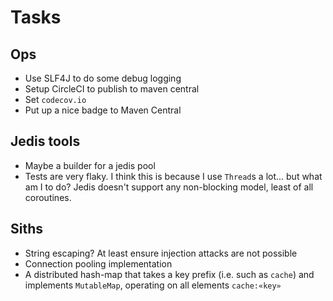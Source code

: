 # Tasks
## Ops
* Use SLF4J to do some debug logging
* Setup CircleCI to publish to maven central 
* Set `codecov.io`
* Put up a nice badge to Maven Central

## Jedis tools
* Maybe a builder for a jedis pool
* Tests are very flaky. I think this is because I use `Thread`s a lot... but what am I to do? Jedis doesn't support any non-blocking model, least of all coroutines.

## Siths
* String escaping? At least ensure injection attacks are not possible
* Connection pooling implementation
* A distributed hash-map that takes a key prefix (i.e. such as `cache`) and implements `MutableMap`, operating on all elements `cache:«key»`
